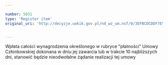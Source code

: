 ```yaml
---

number: 5031
type: 'Register item'
original_uri: 'http://decyzje.uokik.gov.pl/nd_wz_um.nsf/0/3EFBCDCDDF7E533AC1257BAC0038532D?OpenDocument'


---
```


Wpłata całości wynagrodzenia określonego w rubryce "płatności" Umowy Członkowskiej dokonana w dniu jej zawarcia lub w trakcie 10 najbliższych dni, stanowić będzie nieodwołalne żądanie realizacji tej umowy
